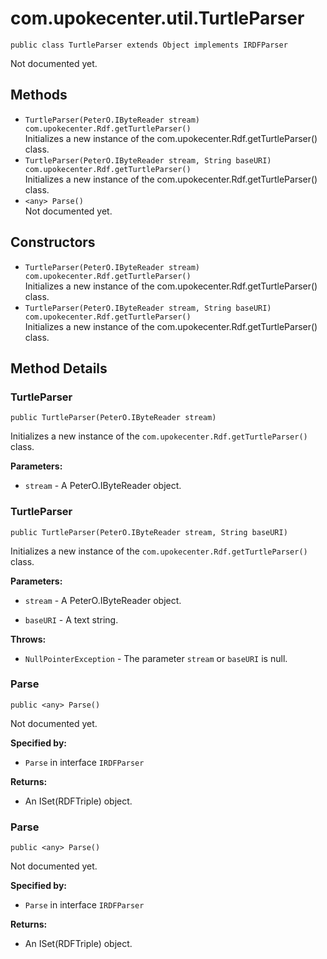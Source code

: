 # com.upokecenter.util.TurtleParser

    public class TurtleParser extends Object implements IRDFParser

Not documented yet.

## Methods

* `TurtleParser(PeterO.IByteReader stream) com.upokecenter.Rdf.getTurtleParser()`<br>
 Initializes a new instance of the com.upokecenter.Rdf.getTurtleParser()
 class.
* `TurtleParser(PeterO.IByteReader stream,
            String baseURI) com.upokecenter.Rdf.getTurtleParser()`<br>
 Initializes a new instance of the com.upokecenter.Rdf.getTurtleParser()
 class.
* `<any> Parse()`<br>
 Not documented yet.

## Constructors

* `TurtleParser(PeterO.IByteReader stream) com.upokecenter.Rdf.getTurtleParser()`<br>
 Initializes a new instance of the com.upokecenter.Rdf.getTurtleParser()
 class.
* `TurtleParser(PeterO.IByteReader stream,
            String baseURI) com.upokecenter.Rdf.getTurtleParser()`<br>
 Initializes a new instance of the com.upokecenter.Rdf.getTurtleParser()
 class.

## Method Details

### TurtleParser
    public TurtleParser(PeterO.IByteReader stream)
Initializes a new instance of the <code>com.upokecenter.Rdf.getTurtleParser()</code>
 class.

**Parameters:**

* <code>stream</code> - A PeterO.IByteReader object.

### TurtleParser
    public TurtleParser(PeterO.IByteReader stream, String baseURI)
Initializes a new instance of the <code>com.upokecenter.Rdf.getTurtleParser()</code>
 class.

**Parameters:**

* <code>stream</code> - A PeterO.IByteReader object.

* <code>baseURI</code> - A text string.

**Throws:**

* <code>NullPointerException</code> - The parameter <code>stream</code> or <code>baseURI</code> is null.

### Parse
    public <any> Parse()
Not documented yet.

**Specified by:**

* <code>Parse</code>&nbsp;in interface&nbsp;<code>IRDFParser</code>

**Returns:**

* An ISet(RDFTriple) object.

### Parse
    public <any> Parse()
Not documented yet.

**Specified by:**

* <code>Parse</code>&nbsp;in interface&nbsp;<code>IRDFParser</code>

**Returns:**

* An ISet(RDFTriple) object.

